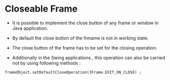 
# Closeable Frame

- It is possible to implement the close button of any frame or window in Java application.
- By default the close button of the frmame is not in working state.
- The close button of the frame has to be set for the closing operation.

- Additionally in the Swing applications , this operation can also be carried not by using following methods :

``` frameObject.setDefaultCloseOperation(JFrame.EXIT_ON_CLOSE) ; ```
